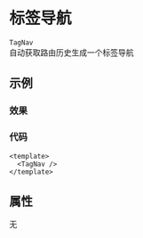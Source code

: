 # 标签导航  
`TagNav`  
自动获取路由历史生成一个标签导航  

## 示例  

### 效果

<Demo>
  <TagNav />
</Demo>

### 代码  
```vue
<template>
  <TagNav />
</template>
```

## 属性  
无